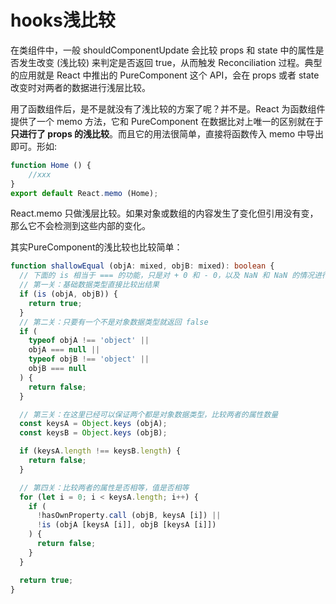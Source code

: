 # hooks浅比较
在类组件中，一般 shouldComponentUpdate 会比较 props 和 state 中的属性是否发生改变 (浅比较) 来判定是否返回 true，从而触发 Reconciliation 过程。典型的应用就是 React 中推出的 PureComponent 这个 API，会在 props 或者 state 改变时对两者的数据进行浅层比较。

用了函数组件后，是不是就没有了浅比较的方案了呢？并不是。React 为函数组件提供了一个 memo 方法，它和 PureComponent 在数据比对上唯一的区别就在于 **只进行了 props 的浅比较**。而且它的用法很简单，直接将函数传入 memo 中导出即可。形如:
```jsx
function Home () {
    //xxx
} 
export default React.memo (Home);
```
React.memo 只做浅层比较。如果对象或数组的内容发生了变化但引用没有变，那么它不会检测到这些内部的变化。

其实PureComponent的浅比较也比较简单：
```ts
function shallowEqual (objA: mixed, objB: mixed): boolean {
  // 下面的 is 相当于 === 的功能，只是对 + 0 和 - 0，以及 NaN 和 NaN 的情况进行了特殊处理
  // 第一关：基础数据类型直接比较出结果
  if (is (objA, objB)) {
    return true;
  }
  // 第二关：只要有一个不是对象数据类型就返回 false
  if (
    typeof objA !== 'object' ||
    objA === null ||
    typeof objB !== 'object' ||
    objB === null
  ) {
    return false;
  }

  // 第三关：在这里已经可以保证两个都是对象数据类型，比较两者的属性数量
  const keysA = Object.keys (objA);
  const keysB = Object.keys (objB);

  if (keysA.length !== keysB.length) {
    return false;
  }

  // 第四关：比较两者的属性是否相等，值是否相等
  for (let i = 0; i < keysA.length; i++) {
    if (
      !hasOwnProperty.call (objB, keysA [i]) ||
      !is (objA [keysA [i]], objB [keysA [i]])
    ) {
      return false;
    }
  }

  return true;
}
```